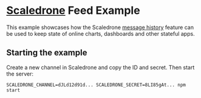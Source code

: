 # [Scaledrone](https://www.scaledrone.com/) Feed Example

This example showcases how the Scaledrone [message history](https://www.scaledrone.com/docs/message-history) feature can be used to keep state of online charts, dashboards and other stateful apps.

## Starting the example

Create a new channel in Scaledrone and copy the ID and secret. Then start the server:
```
SCALEDRONE_CHANNEL=dJLd12d91d... SCALEDRONE_SECRET=8LI85gAt... npm start
```
